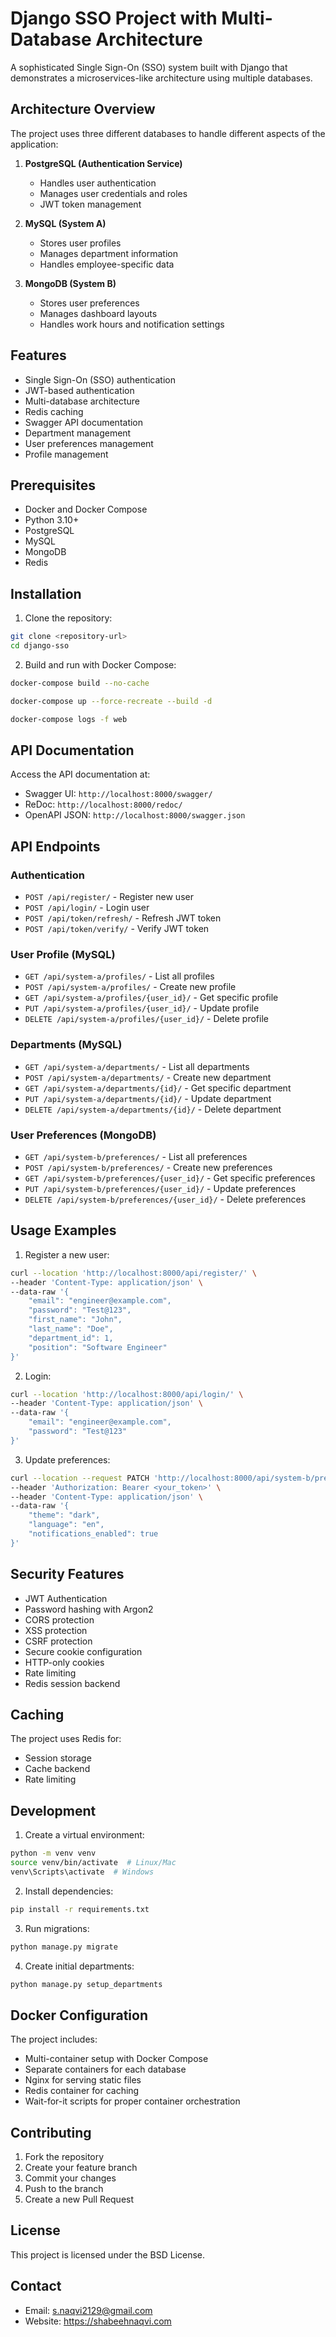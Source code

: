 # Django SSO Project with Multi-Database Architecture

A sophisticated Single Sign-On (SSO) system built with Django that demonstrates a microservices-like architecture using multiple databases.

## Architecture Overview

The project uses three different databases to handle different aspects of the application:

1. **PostgreSQL (Authentication Service)**
   - Handles user authentication
   - Manages user credentials and roles
   - JWT token management

2. **MySQL (System A)**
   - Stores user profiles
   - Manages department information
   - Handles employee-specific data

3. **MongoDB (System B)**
   - Stores user preferences
   - Manages dashboard layouts
   - Handles work hours and notification settings

## Features

- Single Sign-On (SSO) authentication
- JWT-based authentication
- Multi-database architecture
- Redis caching
- Swagger API documentation
- Department management
- User preferences management
- Profile management

## Prerequisites

- Docker and Docker Compose
- Python 3.10+
- PostgreSQL
- MySQL
- MongoDB
- Redis

## Installation

1. Clone the repository:
```bash
git clone <repository-url>
cd django-sso
```

2. Build and run with Docker Compose:
```bash
docker-compose build --no-cache

docker-compose up --force-recreate --build -d

docker-compose logs -f web
```

## API Documentation

Access the API documentation at:
- Swagger UI: `http://localhost:8000/swagger/`
- ReDoc: `http://localhost:8000/redoc/`
- OpenAPI JSON: `http://localhost:8000/swagger.json`

## API Endpoints

### Authentication
- `POST /api/register/` - Register new user
- `POST /api/login/` - Login user
- `POST /api/token/refresh/` - Refresh JWT token
- `POST /api/token/verify/` - Verify JWT token

### User Profile (MySQL)
- `GET /api/system-a/profiles/` - List all profiles
- `POST /api/system-a/profiles/` - Create new profile
- `GET /api/system-a/profiles/{user_id}/` - Get specific profile
- `PUT /api/system-a/profiles/{user_id}/` - Update profile
- `DELETE /api/system-a/profiles/{user_id}/` - Delete profile

### Departments (MySQL)
- `GET /api/system-a/departments/` - List all departments
- `POST /api/system-a/departments/` - Create new department
- `GET /api/system-a/departments/{id}/` - Get specific department
- `PUT /api/system-a/departments/{id}/` - Update department
- `DELETE /api/system-a/departments/{id}/` - Delete department

### User Preferences (MongoDB)
- `GET /api/system-b/preferences/` - List all preferences
- `POST /api/system-b/preferences/` - Create new preferences
- `GET /api/system-b/preferences/{user_id}/` - Get specific preferences
- `PUT /api/system-b/preferences/{user_id}/` - Update preferences
- `DELETE /api/system-b/preferences/{user_id}/` - Delete preferences

## Usage Examples

1. Register a new user:
```bash
curl --location 'http://localhost:8000/api/register/' \
--header 'Content-Type: application/json' \
--data-raw '{
    "email": "engineer@example.com",
    "password": "Test@123",
    "first_name": "John",
    "last_name": "Doe",
    "department_id": 1,
    "position": "Software Engineer"
}'
```

2. Login:
```bash
curl --location 'http://localhost:8000/api/login/' \
--header 'Content-Type: application/json' \
--data-raw '{
    "email": "engineer@example.com",
    "password": "Test@123"
}'
```

3. Update preferences:
```bash
curl --location --request PATCH 'http://localhost:8000/api/system-b/preferences/{user_id}/' \
--header 'Authorization: Bearer <your_token>' \
--header 'Content-Type: application/json' \
--data-raw '{
    "theme": "dark",
    "language": "en",
    "notifications_enabled": true
}'
```

## Security Features

- JWT Authentication
- Password hashing with Argon2
- CORS protection
- XSS protection
- CSRF protection
- Secure cookie configuration
- HTTP-only cookies
- Rate limiting
- Redis session backend

## Caching

The project uses Redis for:
- Session storage
- Cache backend
- Rate limiting

## Development

1. Create a virtual environment:
```bash
python -m venv venv
source venv/bin/activate  # Linux/Mac
venv\Scripts\activate  # Windows
```

2. Install dependencies:
```bash
pip install -r requirements.txt
```

3. Run migrations:
```bash
python manage.py migrate
```

4. Create initial departments:
```bash
python manage.py setup_departments
```

## Docker Configuration

The project includes:
- Multi-container setup with Docker Compose
- Separate containers for each database
- Nginx for serving static files
- Redis container for caching
- Wait-for-it scripts for proper container orchestration

## Contributing

1. Fork the repository
2. Create your feature branch
3. Commit your changes
4. Push to the branch
5. Create a new Pull Request

## License

This project is licensed under the BSD License.

## Contact

- Email: s.naqvi2129@gmail.com
- Website: https://shabeehnaqvi.com 
